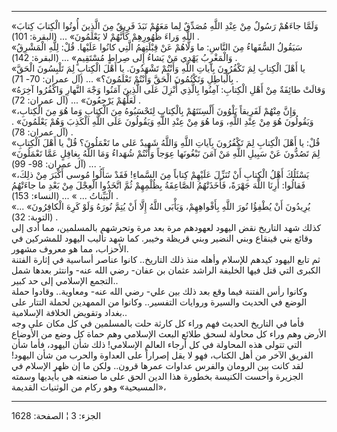 ------------------------------------------------------------------------

«وَلَمَّا جاءَهُمْ رَسُولٌ مِنْ عِنْدِ اللَّهِ مُصَدِّقٌ لِما مَعَهُمْ نَبَذَ فَرِيقٌ مِنَ الَّذِينَ أُوتُوا
الْكِتابَ كِتابَ اللَّهِ وَراءَ ظُهُورِهِمْ كَأَنَّهُمْ لا يَعْلَمُونَ» ... (البقرة: 101) .  
«سَيَقُولُ السُّفَهاءُ مِنَ النَّاسِ: ما وَلَّاهُمْ عَنْ قِبْلَتِهِمُ الَّتِي كانُوا عَلَيْها. قُلْ: لِلَّهِ
الْمَشْرِقُ وَالْمَغْرِبُ يَهْدِي مَنْ يَشاءُ إِلى صِراطٍ مُسْتَقِيمٍ» ... (البقرة: 142) .  
«يا أَهْلَ الْكِتابِ لِمَ تَكْفُرُونَ بِآياتِ اللَّهِ وَأَنْتُمْ تَشْهَدُونَ. يا أَهْلَ الْكِتابِ لِمَ
تَلْبِسُونَ الْحَقَّ بِالْباطِلِ وَتَكْتُمُونَ الْحَقَّ وَأَنْتُمْ تَعْلَمُونَ؟» ... (آل عمران: 70- 71)
.  
«وَقالَتْ طائِفَةٌ مِنْ أَهْلِ الْكِتابِ: آمِنُوا بِالَّذِي أُنْزِلَ عَلَى الَّذِينَ آمَنُوا وَجْهَ النَّهارِ
وَاكْفُرُوا آخِرَهُ لَعَلَّهُمْ يَرْجِعُونَ» ... (آل عمران: 72) .  
«وَإِنَّ مِنْهُمْ لَفَرِيقاً يَلْوُونَ أَلْسِنَتَهُمْ بِالْكِتابِ لِتَحْسَبُوهُ مِنَ الْكِتابِ وَما هُوَ مِنَ
الْكِتابِ، وَيَقُولُونَ هُوَ مِنْ عِنْدِ اللَّهِ، وَما هُوَ مِنْ عِنْدِ اللَّهِ وَيَقُولُونَ عَلَى اللَّهِ
الْكَذِبَ وَهُمْ يَعْلَمُونَ» . (آل عمران: 78) .  
«قُلْ: يا أَهْلَ الْكِتابِ لِمَ تَكْفُرُونَ بِآياتِ اللَّهِ وَاللَّهُ شَهِيدٌ عَلى ما تَعْمَلُونَ؟ قُلْ يا
أَهْلَ الْكِتابِ لِمَ تَصُدُّونَ عَنْ سَبِيلِ اللَّهِ مَنْ آمَنَ تَبْغُونَها عِوَجاً وَأَنْتُمْ شُهَداءُ وَمَا
اللَّهُ بِغافِلٍ عَمَّا تَعْمَلُونَ» ... (آل عمران: 98- 99) .  
«يَسْئَلُكَ أَهْلُ الْكِتابِ أَنْ تُنَزِّلَ عَلَيْهِمْ كِتاباً مِنَ السَّماءِ! فَقَدْ سَأَلُوا مُوسى أَكْبَرَ مِنْ
ذلِكَ، فَقالُوا: أَرِنَا اللَّهَ جَهْرَةً، فَأَخَذَتْهُمُ الصَّاعِقَةُ بِظُلْمِهِمْ ثُمَّ اتَّخَذُوا الْعِجْلَ مِنْ
بَعْدِ ما جاءَتْهُمُ الْبَيِّناتُ ... » ... (النساء: 153) .  
«يُرِيدُونَ أَنْ يُطْفِؤُا نُورَ اللَّهِ بِأَفْواهِهِمْ، وَيَأْبَى اللَّهُ إِلَّا أَنْ يُتِمَّ نُورَهُ وَلَوْ كَرِهَ
الْكافِرُونَ» ... (التوبة: 32) .  
كذلك شهد التاريخ نقض اليهود لعهودهم مرة بعد مرة وتحرشهم بالمسلمين، مما
أدى إلى وقائع بني قينقاع وبني النضير وبني قريظة وخيبر. كما شهد تأليب
اليهود للمشركين في الأحزاب، مما هو معروف مشهور.  
ثم تابع اليهود كيدهم للإسلام وأهله منذ ذلك التاريخ.. كانوا عناصر أساسية
في إثارة الفتنة الكبرى التي قتل فيها الخليفة الراشد عثمان بن عفان- رضي
الله عنه- وانتثر بعدها شمل التجمع الإسلامي إلى حد كبير..  
وكانوا رأس الفتنة فيما وقع بعد ذلك بين علي- رضي الله عنه- ومعاوية..
وقادوا حملة الوضع في الحديث والسيرة وروايات التفسير.. وكانوا من الممهدين
لحملة التتار على بغداد وتقويض الخلافة الإسلامية..  
فأما في التاريخ الحديث فهم وراء كل كارثة حلت بالمسلمين في كل مكان على
وجه الأرض وهم وراء كل محاولة لسحق طلائع البعث الإسلامي وهم حماة كل وضع
من الأوضاع التي تتولى هذه المحاولة في كل أرجاء العالم الإسلامي! ذلك شأن
اليهود، فأما شأن الفريق الآخر من أهل الكتاب، فهو لا يقل إصراراً على
العداوة والحرب من شأن اليهود! لقد كانت بين الرومان والفرس عداوات عمرها
قرون.. ولكن ما إن ظهر الإسلام في الجزيرة وأحست الكنيسة بخطورة هذا الدين
الحق على ما صنعته هي بأيديها وسمته «المسيحية» وهو ركام من الوثنيات
القديمة،

------------------------------------------------------------------------

الجزء: 3 ¦ الصفحة: 1628

